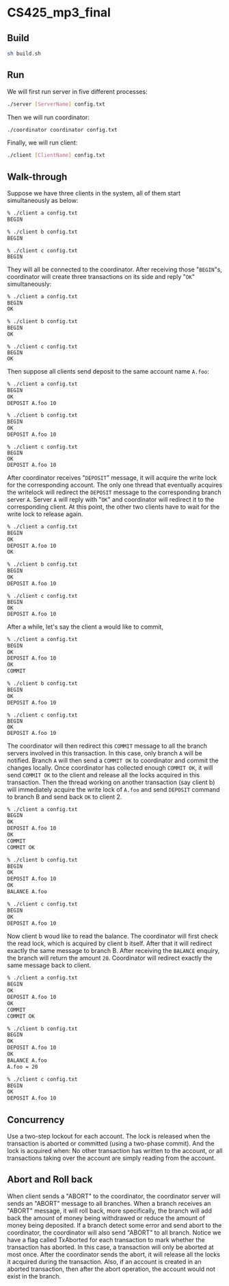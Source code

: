 # CS425_mp3_final

## Build

```bash
sh build.sh
```

## Run

We will first run server in five different processes:

```bash
./server [ServerName] config.txt
```

Then we will run coordinator:

```bash
./coordinator coordinator config.txt
```

Finally, we will run client:

```bash
./client [ClientName] config.txt
```

## Walk-through

Suppose we have three clients in the system, all of them start simultaneously as below:

```bash
% ./client a config.txt
BEGIN
```

```bash
% ./client b config.txt
BEGIN
```

```
% ./client c config.txt
BEGIN
```

They will all be connected to the coordinator. After receiving those "`BEGIN`"s, coordinator will create three transactions on its side and reply "`OK`" simultaneously:

```bash
% ./client a config.txt
BEGIN
OK
```

```bash
% ./client b config.txt
BEGIN
OK
```

```
% ./client c config.txt
BEGIN
OK
```

Then suppose all clients send deposit to the same account name `A.foo`:

```bash
% ./client a config.txt
BEGIN
OK
DEPOSIT A.foo 10
```

```bash
% ./client b config.txt
BEGIN
OK
DEPOSIT A.foo 10
```

```
% ./client c config.txt
BEGIN
OK
DEPOSIT A.foo 10
```

After coordinator receives "`DEPOSIT`" message, it will acquire the write lock for the corresponding account. The only one thread that eventually acquires the writelock will redirect the `DEPOSIT` message to the corresponding branch server `A`. Server `A` will reply with "`OK`" and coordinator will redirect it to the corresponding client. At this point, the other two clients have to wait for the write lock to release again.

```bash
% ./client a config.txt
BEGIN
OK
DEPOSIT A.foo 10
OK
```

```bash
% ./client b config.txt
BEGIN
OK
DEPOSIT A.foo 10
```

```
% ./client c config.txt
BEGIN
OK
DEPOSIT A.foo 10
```

After a while, let's say the client a would like to commit,

```bash
% ./client a config.txt
BEGIN
OK
DEPOSIT A.foo 10
OK
COMMIT
```

```bash
% ./client b config.txt
BEGIN
OK
DEPOSIT A.foo 10
```

```
% ./client c config.txt
BEGIN
OK
DEPOSIT A.foo 10
```

The coordinator will then redirect this `COMMIT` message to all the branch servers involved in this transaction. In this case, only branch `A` will be notified. Branch `A` will then send a `COMMIT OK` to coordinator and commit the changes locally. Once coordinator has collected enough `COMMIT OK`, it will send `COMMIT OK` to the client and release all the locks acquired in this transaction. Then the thread working on another transaction (say client b) will immediately acquire the write lock of `A.foo` and send `DEPOSIT` command to branch B and send back `OK` to client 2.

```bash
% ./client a config.txt
BEGIN
OK
DEPOSIT A.foo 10
OK
COMMIT
COMMIT OK
```

```bash
% ./client b config.txt
BEGIN
OK
DEPOSIT A.foo 10
OK
BALANCE A.foo
```

```bash
% ./client c config.txt
BEGIN
OK
DEPOSIT A.foo 10
```

Now client b woud like to read the balance. The coordinator will first check the read lock, which is acquired by client b itself. After that it will redirect exactly the same message to branch B. After receiving the `BALANCE` enquiry, the branch will return the amount `20`. Coordinator will redirect exactly the same message back to client.

```bash
% ./client a config.txt
BEGIN
OK
DEPOSIT A.foo 10
OK
COMMIT
COMMIT OK
```

```bash
% ./client b config.txt
BEGIN
OK
DEPOSIT A.foo 10
OK
BALANCE A.foo
A.foo = 20
```

```bash
% ./client c config.txt
BEGIN
OK
DEPOSIT A.foo 10
```

## Concurrency

Use a two-step lockout for each account. The lock is released when the transaction is aborted or committed (using a two-phase commit). And the lock is acquired when: No other transaction has written to the account, or all transactions taking over the account are simply reading from the account.

##  Abort and Roll back
When client sends a "ABORT" to the coordinator, the coordinator server will sends an "ABORT" message to all branches. When a branch receives an "ABORT" message, it will roll back, more specifically, the branch will add back the amount of money being withdrawed or reduce the amount of money being deposited. If a branch detect some error and send abort to the coordinator, the coordinator will also send "ABORT" to all branch. Notice we have a flag called TxAborted for each transaction to mark whether the transaction has aborted. In this case, a transaction will only be aborted at most once. After the coordinator sends the abort, it will release all the locks it acquired during the transaction. Also, if an account is created in an aborted transaction, then after the abort operation, the account would not exist in the branch.
